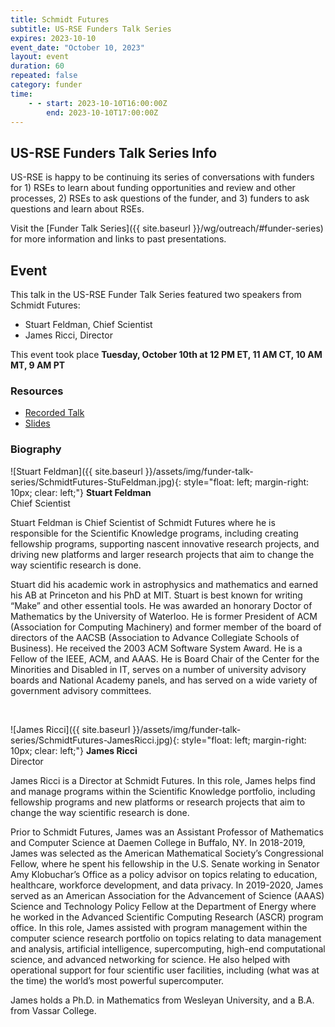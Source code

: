 ```yaml
---
title: Schmidt Futures
subtitle: US-RSE Funders Talk Series
expires: 2023-10-10
event_date: "October 10, 2023"
layout: event
duration: 60
repeated: false
category: funder
time:
    - - start: 2023-10-10T16:00:00Z
        end: 2023-10-10T17:00:00Z
---
```


## US-RSE Funders Talk Series Info

US-RSE is happy to be continuing its series of conversations with funders for 1) RSEs to learn about funding opportunities and review and other processes, 2) RSEs to ask questions of the funder, and 3) funders to ask questions and learn about RSEs.  

Visit the [Funder Talk Series]({{ site.baseurl }}/wg/outreach/#funder-series) for more information and links to past presentations.

## Event

This talk in the US-RSE Funder Talk Series featured two speakers from Schmidt Futures:

* Stuart Feldman, Chief Scientist
* James Ricci, Director

This event took place **Tuesday, October 10th at 12 PM ET, 11 AM CT, 10 AM MT, 9 AM PT**


### Resources

* [Recorded Talk](https://youtu.be/kK3CGPJYZhw)
* [Slides](https://drive.google.com/file/d/122dhTYuclw8p3-LTa_NHA1V09hES6sIC/view?usp=sharing)


### Biography
![Stuart Feldman]({{ site.baseurl }}/assets/img/funder-talk-series/SchmidtFutures-StuFeldman.jpg){: style="float: left; margin-right: 10px; clear: left;"}
**Stuart Feldman**<br/>
Chief Scientist<br/>

Stuart Feldman is Chief Scientist of Schmidt Futures where he is responsible for the Scientific Knowledge programs, including creating fellowship programs, supporting nascent innovative research projects, and driving new platforms and larger research projects that aim to change the way scientific research is done.

Stuart did his academic work in astrophysics and mathematics and earned his AB at Princeton and his PhD at MIT. Stuart is best known for writing “Make” and other essential tools. He was awarded an honorary Doctor of Mathematics by the University of Waterloo. He is former President of ACM (Association for Computing Machinery) and former member of the board of directors of the AACSB (Association to Advance Collegiate Schools of Business). He received the 2003 ACM Software System Award. He is a Fellow of the IEEE, ACM, and AAAS. He is Board Chair of the Center for the Minorities and Disabled in IT, serves on a number of university advisory boards and National Academy panels, and has served on a wide variety of government advisory committees.

<br>

![James Ricci]({{ site.baseurl }}/assets/img/funder-talk-series/SchmidtFutures-JamesRicci.jpg){: style="float: left; margin-right: 10px; clear: left;"}
**James Ricci**<br/>
Director<br/>

James Ricci is a Director at Schmidt Futures. In this role, James helps find and manage programs within the Scientific Knowledge portfolio, including fellowship programs and new platforms or research projects that aim to change the way scientific research is done.

Prior to Schmidt Futures, James was an Assistant Professor of Mathematics and Computer Science at Daemen College in Buffalo, NY. In 2018-2019, James was selected as the American Mathematical Society’s Congressional Fellow, where he spent his fellowship in the U.S. Senate working in Senator Amy Klobuchar’s Office as a policy advisor on topics relating to education, healthcare, workforce development, and data privacy. In 2019-2020, James served as an American Association for the Advancement of Science (AAAS) Science and Technology Policy Fellow at the Department of Energy where he worked in the Advanced Scientific Computing Research (ASCR) program office. In this role, James assisted with program management within the computer science research portfolio on topics relating to data management and analysis, artificial intelligence, supercomputing, high-end computational science, and advanced networking for science. He also helped with operational support for four scientific user facilities, including (what was at the time) the world’s most powerful supercomputer.

James holds a Ph.D. in Mathematics from Wesleyan University, and a B.A. from Vassar College.
